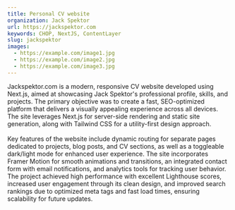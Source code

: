 ```yaml
---
title: Personal CV website
organization: Jack Spektor
url: https://jackspektor.com
keywords: CHOP, NextJS, ContentLayer
slug: jackspektor
images:
  - https://example.com/image1.jpg
  - https://example.com/image2.jpg
  - https://example.com/image3.jpg
---
```


Jackspektor.com is a modern, responsive CV website developed using Next.js, aimed at showcasing Jack Spektor's professional profile, skills, and projects. The primary objective was to create a fast, SEO-optimized platform that delivers a visually appealing experience across all devices. The site leverages Next.js for server-side rendering and static site generation, along with Tailwind CSS for a utility-first design approach.\
\
Key features of the website include dynamic routing for separate pages dedicated to projects, blog posts, and CV sections, as well as a toggleable dark/light mode for enhanced user experience. The site incorporates Framer Motion for smooth animations and transitions, an integrated contact form with email notifications, and analytics tools for tracking user behavior. The project achieved high performance with excellent Lighthouse scores, increased user engagement through its clean design, and improved search rankings due to optimized meta tags and fast load times, ensuring scalability for future updates.

